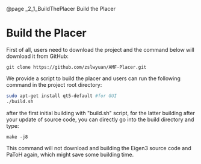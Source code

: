 @page _2_1_BuildThePlacer Build the Placer
# Build the Placer

First of all, users need to download the project and the command below will download it from GitHub:
```
git clone https://github.com/zslwyuan/AMF-Placer.git
```
We provide a script to build the placer and users can run the following command in the project root directory:

```bash
sudo apt-get install qt5-default #for GUI
./build.sh
```
after the first initial building with "build.sh" script, for the latter building after your update of source code, you can directly go into the build directory and type:
```
make -j8
```
This command will not download and building the Eigen3 source code and PaToH again, which might save some building time.